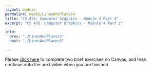 ```yaml
---
layout: module
permalink: Week2/LinesAndPlanes4
title: "CS 476: Computer Graphics - Module 4 Part 2"
excerpt: "CS 476: Computer Graphics - Module 4 Part 2"

info:
  prev: "./LinesAndPlanes3"
  next: "./LinesAndPlanes5"
  
---
```


Please <a href = "https://ursinus.instructure.com/courses/10834/quizzes/10509/take" target="_blank">click here</a> to complete two brief exercises on Canvas, and then continue onto the next video when you are finished.